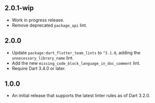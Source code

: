 ## 2.0.1-wip

- Work in progress release.
- Remove deprecated `package_api` lint.

## 2.0.0

- Update `package:dart_flutter_team_lints` to `^3.1.0`,
  adding the `unnecessary_library_name` lint.
- Add the new `missing_code_block_language_in_doc_comment` lint.
- Require Dart 3.4.0 or later.

## 1.0.0

- An initial release that supports the
  latest linter rules as of Dart 3.2.0.
